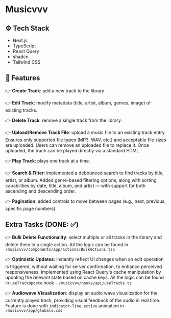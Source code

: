 # Musicvvv
## ⚙️ Tech Stack
- Next.js
- TypeScript
- React Query
- shadcn
- Tailwind CSS

## 🔋 Features
👉 **Create Track**: add a new track to the library

👉 **Edit Track**: modify metadata (title, artist, album, genres, image) of existing tracks.

👉 **Delete Track**: remove a single track from the library.

👉 **Upload/Remove Track File**: upload a music file to an existing track entry. Ensures only supported file types (MP3, WAV, etc.) and acceptable file sizes are uploaded. Users can remove an uploaded file to replace it. Once uploaded, the track can be played directly via a standard HTML <audio> element

👉 **Play Track**: plays one track at a time.

👉 **Search & Filter**: implemented a debounced search to find tracks by title, artist, or album. Added genre-based filtering options, along with sorting capabilities by date, title, album, and artist — with support for both ascending and descending order.

👉 **Pagination**: added controls to move between pages (e.g., next, previous, specific page numbers).

## Extra Tasks (DONE: ✅)
👉 **Bulk Delete Functionality**: select multiple or all tracks in the library and delete them in a single action. All the logic can be found in `/musicvvv/components/app/actions/BulkActions.tsx`

👉 **Optimistic Updates**: instantly reflect UI changes when an edit operation is triggered, without waiting for server confirmation, to enhance perceived responsiveness. Implemented using React Query's cache manipulation by updating the relevant state based on cache keys. All the logic can be found in `useTrackUpdate` hook - `/musicvvv/hooks/api/useTracks.ts`

👉 **Audiowave Visualization**: display an audio wave visualization for the currently played track, providing visual feedback of the audio in real time. Feature is done with `indicator-line.active` animation in `/musicvvv/app/globals.css`

